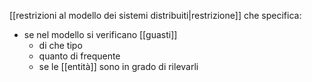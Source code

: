 [[restrizioni al modello dei sistemi distribuiti|restrizione]] che specifica:
- se nel modello si verificano [[guasti]]
	- di che tipo
	- quanto di frequente
	- se le [[entità]] sono in grado di rilevarli
